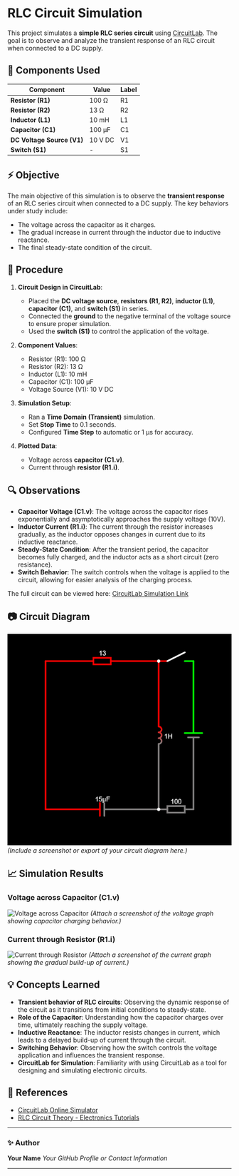 # RLC Circuit Simulation

This project simulates a **simple RLC series circuit** using [CircuitLab](https://www.circuitlab.com/). The goal is to observe and analyze the transient response of an RLC circuit when connected to a DC supply.

## 🔧 Components Used

| Component                  | Value   | Label |
| -------------------------- | ------- | ----- |
| **Resistor (R1)**          | 100 Ω   | R1    |
| **Resistor (R2)**          | 13 Ω    | R2    |
| **Inductor (L1)**          | 10 mH   | L1    |
| **Capacitor (C1)**         | 100 μF  | C1    |
| **DC Voltage Source (V1)** | 10 V DC | V1    |
| **Switch (S1)**            | -       | S1    |

## ⚡ Objective

The main objective of this simulation is to observe the **transient response** of an RLC series circuit when connected to a DC supply. The key behaviors under study include:

* The voltage across the capacitor as it charges.
* The gradual increase in current through the inductor due to inductive reactance.
* The final steady-state condition of the circuit.

## 📝 Procedure

1. **Circuit Design in CircuitLab**:

   * Placed the **DC voltage source**, **resistors (R1, R2)**, **inductor (L1)**, **capacitor (C1)**, and **switch (S1)** in series.
   * Connected the **ground** to the negative terminal of the voltage source to ensure proper simulation.
   * Used the **switch (S1)** to control the application of the voltage.

2. **Component Values**:

   * Resistor (R1): 100 Ω
   * Resistor (R2): 13 Ω
   * Inductor (L1): 10 mH
   * Capacitor (C1): 100 μF
   * Voltage Source (V1): 10 V DC

3. **Simulation Setup**:

   * Ran a **Time Domain (Transient)** simulation.
   * Set **Stop Time** to 0.1 seconds.
   * Configured **Time Step** to automatic or 1 μs for accuracy.

4. **Plotted Data**:

   * Voltage across **capacitor (C1.v)**.
   * Current through **resistor (R1.i)**.

## 🔍 Observations

* **Capacitor Voltage (C1.v)**: The voltage across the capacitor rises exponentially and asymptotically approaches the supply voltage (10V).
* **Inductor Current (R1.i)**: The current through the resistor increases gradually, as the inductor opposes changes in current due to its inductive reactance.
* **Steady-State Condition**: After the transient period, the capacitor becomes fully charged, and the inductor acts as a short circuit (zero resistance).
* **Switch Behavior**: The switch controls when the voltage is applied to the circuit, allowing for easier analysis of the charging process.

The full circuit can be viewed here: [CircuitLab Simulation Link](https://tinyurl.com/ym5atrul)

## 📷 Circuit Diagram

![RLC Circuit Diagram](circuit.png)
*(Include a screenshot or export of your circuit diagram here.)*

## 📈 Simulation Results

### Voltage across Capacitor (C1.v)

![Voltage across Capacitor](path-to-your-graph-image.png)
*(Attach a screenshot of the voltage graph showing capacitor charging behavior.)*

### Current through Resistor (R1.i)

![Current through Resistor](path-to-your-graph-image.png)
*(Attach a screenshot of the current graph showing the gradual build-up of current.)*

## 💡 Concepts Learned

* **Transient behavior of RLC circuits**: Observing the dynamic response of the circuit as it transitions from initial conditions to steady-state.
* **Role of the Capacitor**: Understanding how the capacitor charges over time, ultimately reaching the supply voltage.
* **Inductive Reactance**: The inductor resists changes in current, which leads to a delayed build-up of current through the circuit.
* **Switching Behavior**: Observing how the switch controls the voltage application and influences the transient response.
* **CircuitLab for Simulation**: Familiarity with using CircuitLab as a tool for designing and simulating electronic circuits.

## 🔗 References

* [CircuitLab Online Simulator](https://www.circuitlab.com/)
* [RLC Circuit Theory - Electronics Tutorials](https://www.electronics-tutorials.ws/accircuits/rlc-circuit.html)

---

### ✨ Author

**Your Name**
*Your GitHub Profile or Contact Information*

---
